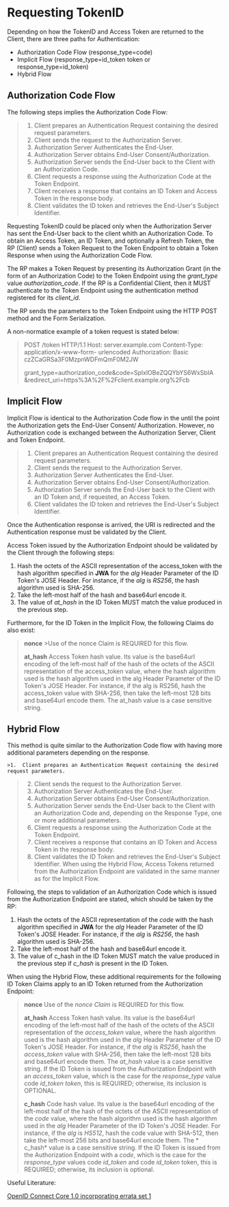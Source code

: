 # Requesting TokenID

Depending on how the TokenID and Access Token are returned to the Client, there are three paths for Authentication:
+ Authorization Code Flow (response_type=code)
+ Implicit Flow (response_type=id_token token or response_type=id_token)
+ Hybrid Flow 


## Authorization Code Flow
The following steps implies the Authorization Code Flow:

>1. Client prepares an Authentication Request containing the desired request parameters.
>2. Client sends the request to the Authorization Server.
>3.  Authorization Server Authenticates the End-User.
>4.  Authorization Server obtains End-User Consent/Authorization.
>5.  Authorization Server sends the End-User back to the Client with an Authorization Code.
>6.  Client requests a response using the Authorization Code at the Token Endpoint.
>7.  Client receives a response that contains an ID Token and Access Token in the response body.
>8.  Client validates the ID token and retrieves the End-User's Subject Identifier.

Requesting TokenID could be placed only when the Authorization Server has sent the End-User back to the client whith an Authorization Code.
To obtain an Access Token, an ID Token, and optionally a Refresh Token, the RP (Client) sends a Token Request to the Token Endpoint to obtain a Token Response when using the Authorization Code Flow. 

The RP makes a Token Request by presenting its Authorization Grant (in the form of an Authorization Code) to the Token Endpoint using the  *grant_type*  value  *authorization_code*. If the RP is a Confidential Client, then it MUST authenticate to the Token Endpoint using the authentication method registered for its  *client_id*.

The RP sends the parameters to the Token Endpoint using the HTTP  POST  method and the Form Serialization.

A non-normatice example of a token request is stated below:

>POST /token HTTP/1.1
>Host: server.example.com
>Content-Type: application/x-www-form-	urlencoded
>Authorization: Basic czZCaGRSa3F0MzpnWDFmQmF0M2JW
>
>  grant_type=authorization_code&code=SplxlOBeZQQYbYS6WxSbIA
>	  &redirect_uri=https%3A%2F%2Fclient.example.org%2Fcb



## Implicit Flow

Implicit Flow is identical to the Authorization Code flow in the until the point the Authorization gets the End-User Consent/ Authorization. However, no Authorization code is exchanged between the Authorization Server, Client and Token Endpoint.
 
>    1. Client prepares an Authentication Request containing the desired request parameters.
>	2. Client sends the request to the Authorization Server.
>	3.  Authorization Server Authenticates the End-User.
>	4.  Authorization Server obtains End-User Consent/Authorization.
>	5.  Authorization Server sends the End-User back to the Client with an ID Token and, if requested, an Access Token.
>	6.  Client validates the ID token and retrieves the End-User's Subject Identifier.

Once the Authentication response is arrived, the URI is redirected and the Authentication response must be validated by the Client. 

Access Token issued by the Authorization Endpoint should be validated by the Client through the following steps:

1.  Hash the octets of the ASCII representation of the  access_token  with the hash algorithm specified in  **JWA** for the  *alg*  Header Parameter of the ID Token's JOSE Header. For instance, if the  *alg*  is  *RS256*, the hash algorithm used is SHA-256.
2.  Take the left-most half of the hash and base64url encode it.
3.  The value of  *at_hash*  in the ID Token MUST match the value produced in the previous step.

Furthermore, for the ID Token in the Implicit Flow, the following Claims do also exist:
	
>**nonce**
	>Use of the  nonce  Claim is REQUIRED for this flow.
>
>**at_hash**
	Access Token hash value. Its value is the base64url encoding of the left-most half of the hash of the octets of the ASCII representation of the  access_token  value, where the hash algorithm used is the hash algorithm used in the  alg  Header Parameter of the ID Token's JOSE Header. For instance, if the  alg  is  RS256, hash the  access_token  value with SHA-256, then take the left-most 128 bits and base64url encode them. The  at_hash  value is a case sensitive string.


## Hybrid Flow
This method is quite similar to the Authorization Code flow with having more additional parameters depending on the response.
>
	>1.  Client prepares an Authentication Request containing the desired request parameters.
>	2.  Client sends the request to the Authorization Server.
>	3.  Authorization Server Authenticates the End-User.
>	4.  Authorization Server obtains End-User Consent/Authorization.
>	5.  Authorization Server sends the End-User back to the Client with an Authorization Code and, depending on the Response Type, one or more additional parameters.
>	6.  Client requests a response using the Authorization Code at the Token Endpoint.
>	7.  Client receives a response that contains an ID Token and Access Token in the response body.
>	8.  Client validates the ID Token and retrieves the End-User's Subject Identifier.
When using the Hybrid Flow, Access Tokens returned from the Authorization Endpoint are validated in the same manner as for the Implicit Flow.

Following, the steps to validation of an Authorization Code which is issued from the Authorization Endpoint are stated, which should be taken by the RP:

1.  Hash the octets of the ASCII representation of the  *code*  with the hash algorithm specified in  **JWA** for the  *alg*  Header Parameter of the ID Token's JOSE Header. For instance, if the  *alg*  is  *RS256*, the hash algorithm used is SHA-256.
2.  Take the left-most half of the hash and base64url encode it.
3.  The value of  c_hash  in the ID Token MUST match the value produced in the previous step if  *c_hash*  is present in the ID Token.

When using the Hybrid Flow, these additional requirements for the following ID Token Claims apply to an ID Token returned from the Authorization Endpoint:

> **nonce**
> Use of the  *nonce  Claim* is REQUIRED for this flow.
> 
> **at_hash**
> Access Token hash value. Its value is the base64url encoding of the left-most half of the hash of the octets of the ASCII representation of the  *access_token*  value, where the hash algorithm used is the hash algorithm used in the  *alg*  Header Parameter of the ID Token's JOSE Header. For instance, if the  *alg*  is  *RS256*, hash the  *access_token*  value with SHA-256, then take the left-most 128 bits and base64url encode them. The  *at_hash*  value is a case sensitive string.
> If the ID Token is issued from the Authorization Endpoint with an  *access_token*  value, which is the case for the  *response_type*  value  code *id_token token*, this is REQUIRED; otherwise, its inclusion is OPTIONAL.
> 
> **c_hash**
> Code hash value. Its value is the base64url encoding of the left-most half of the hash of the octets of the ASCII representation of the  *code*  value, where the hash algorithm used is the hash algorithm used in the  *alg*  Header Parameter of the ID Token's JOSE Header. For instance, if the  *alg*  is  *HS512*, hash the  code  value with SHA-512, then take the left-most 256 bits and base64url encode them. The * c_hash* value is a case sensitive string.
> If the ID Token is issued from the Authorization Endpoint with a  *code*, which is the case for the  *response_type*  values  code *id_token*  and  code *id_token* token, this is REQUIRED; otherwise, its inclusion is optional.



Useful Literature:

[OpenID Connect Core 1.0 incorporating errata set 1](https://openid.net/specs/openid-connect-core-1_0.html#AuthRequest)
